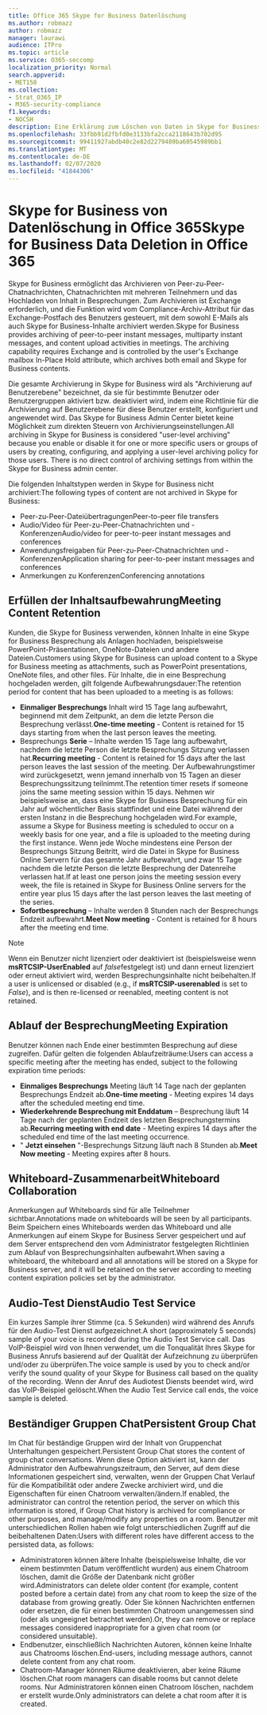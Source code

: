 ```yaml
---
title: Office 365 Skype for Business Datenlöschung
ms.author: robmazz
author: robmazz
manager: laurawi
audience: ITPro
ms.topic: article
ms.service: O365-seccomp
localization_priority: Normal
search.appverid:
- MET150
ms.collection:
- Strat_O365_IP
- M365-security-compliance
f1.keywords:
- NOCSH
description: Eine Erklärung zum Löschen von Daten in Skype for Business.
ms.openlocfilehash: 33fbb91d2fbfd0e3133bfa2cca2118643b702d95
ms.sourcegitcommit: 99411927abdb40c2e82d2279489ba60545989bb1
ms.translationtype: MT
ms.contentlocale: de-DE
ms.lasthandoff: 02/07/2020
ms.locfileid: "41844306"
---
```

# <a name="skype-for-business-data-deletion-in-office-365"></a><span data-ttu-id="8b3c6-103">Skype for Business von Datenlöschung in Office 365</span><span class="sxs-lookup"><span data-stu-id="8b3c6-103">Skype for Business Data Deletion in Office 365</span></span>

<span data-ttu-id="8b3c6-p101">Skype for Business ermöglicht das Archivieren von Peer-zu-Peer-Chatnachrichten, Chatnachrichten mit mehreren Teilnehmern und das Hochladen von Inhalt in Besprechungen. Zum Archivieren ist Exchange erforderlich, und die Funktion wird vom Compliance-Archiv-Attribut für das Exchange-Postfach des Benutzers gesteuert, mit dem sowohl E-Mails als auch Skype for Business-Inhalte archiviert werden.</span><span class="sxs-lookup"><span data-stu-id="8b3c6-p101">Skype for Business provides archiving of peer-to-peer instant messages, multiparty instant messages, and content upload activities in meetings. The archiving capability requires Exchange and is controlled by the user's Exchange mailbox In-Place Hold attribute, which archives both email and Skype for Business contents.</span></span>

<span data-ttu-id="8b3c6-p102">Die gesamte Archivierung in Skype for Business wird als "Archivierung auf Benutzerebene" bezeichnet, da sie für bestimmte Benutzer oder Benutzergruppen aktiviert bzw. deaktiviert wird, indem eine Richtlinie für die Archivierung auf Benutzerebene für diese Benutzer erstellt, konfiguriert und angewendet wird. Das Skype for Business Admin Center bietet keine Möglichkeit zum direkten Steuern von Archivierungseinstellungen.</span><span class="sxs-lookup"><span data-stu-id="8b3c6-p102">All archiving in Skype for Business is considered "user-level archiving" because you enable or disable it for one or more specific users or groups of users by creating, configuring, and applying a user-level archiving policy for those users. There is no direct control of archiving settings from within the Skype for Business admin center.</span></span>

<span data-ttu-id="8b3c6-108">Die folgenden Inhaltstypen werden in Skype for Business nicht archiviert:</span><span class="sxs-lookup"><span data-stu-id="8b3c6-108">The following types of content are not archived in Skype for Business:</span></span>

- <span data-ttu-id="8b3c6-109">Peer-zu-Peer-Dateiübertragungen</span><span class="sxs-lookup"><span data-stu-id="8b3c6-109">Peer-to-peer file transfers</span></span>
- <span data-ttu-id="8b3c6-110">Audio/Video für Peer-zu-Peer-Chatnachrichten und -Konferenzen</span><span class="sxs-lookup"><span data-stu-id="8b3c6-110">Audio/video for peer-to-peer instant messages and conferences</span></span>
- <span data-ttu-id="8b3c6-111">Anwendungsfreigaben für Peer-zu-Peer-Chatnachrichten und -Konferenzen</span><span class="sxs-lookup"><span data-stu-id="8b3c6-111">Application sharing for peer-to-peer instant messages and conferences</span></span>
- <span data-ttu-id="8b3c6-112">Anmerkungen zu Konferenzen</span><span class="sxs-lookup"><span data-stu-id="8b3c6-112">Conferencing annotations</span></span> 

## <a name="meeting-content-retention"></a><span data-ttu-id="8b3c6-113">Erfüllen der Inhaltsaufbewahrung</span><span class="sxs-lookup"><span data-stu-id="8b3c6-113">Meeting Content Retention</span></span>

<span data-ttu-id="8b3c6-114">Kunden, die Skype for Business verwenden, können Inhalte in eine Skype for Business Besprechung als Anlagen hochladen, beispielsweise PowerPoint-Präsentationen, OneNote-Dateien und andere Dateien.</span><span class="sxs-lookup"><span data-stu-id="8b3c6-114">Customers using Skype for Business can upload content to a Skype for Business meeting as attachments, such as PowerPoint presentations, OneNote files, and other files.</span></span> <span data-ttu-id="8b3c6-115">Für Inhalte, die in eine Besprechung hochgeladen werden, gilt folgende Aufbewahrungsdauer:</span><span class="sxs-lookup"><span data-stu-id="8b3c6-115">The retention period for content that has been uploaded to a meeting is as follows:</span></span>

- <span data-ttu-id="8b3c6-116">**Einmaliger Besprechungs** Inhalt wird 15 Tage lang aufbewahrt, beginnend mit dem Zeitpunkt, an dem die letzte Person die Besprechung verlässt.</span><span class="sxs-lookup"><span data-stu-id="8b3c6-116">**One-time meeting** - Content is retained for 15 days starting from when the last person leaves the meeting.</span></span>
- <span data-ttu-id="8b3c6-117">Besprechungs **Serie** – Inhalte werden 15 Tage lang aufbewahrt, nachdem die letzte Person die letzte Besprechungs Sitzung verlassen hat.</span><span class="sxs-lookup"><span data-stu-id="8b3c6-117">**Recurring meeting** - Content is retained for 15 days after the last person leaves the last session of the meeting.</span></span> <span data-ttu-id="8b3c6-118">Der Aufbewahrungstimer wird zurückgesetzt, wenn jemand innerhalb von 15 Tagen an dieser Besprechungssitzung teilnimmt.</span><span class="sxs-lookup"><span data-stu-id="8b3c6-118">The retention timer resets if someone joins the same meeting session within 15 days.</span></span> <span data-ttu-id="8b3c6-119">Nehmen wir beispielsweise an, dass eine Skype for Business Besprechung für ein Jahr auf wöchentlicher Basis stattfindet und eine Datei während der ersten Instanz in die Besprechung hochgeladen wird.</span><span class="sxs-lookup"><span data-stu-id="8b3c6-119">For example, assume a Skype for Business meeting is scheduled to occur on a weekly basis for one year, and a file is uploaded to the meeting during the first instance.</span></span> <span data-ttu-id="8b3c6-120">Wenn jede Woche mindestens eine Person der Besprechungs Sitzung Beitritt, wird die Datei in Skype for Business Online Servern für das gesamte Jahr aufbewahrt, und zwar 15 Tage nachdem die letzte Person die letzte Besprechung der Datenreihe verlassen hat.</span><span class="sxs-lookup"><span data-stu-id="8b3c6-120">If at least one person joins the meeting session every week, the file is retained in Skype for Business Online servers for the entire year plus 15 days after the last person leaves the last meeting of the series.</span></span>
- <span data-ttu-id="8b3c6-121">**Sofortbesprechung** – Inhalte werden 8 Stunden nach der Besprechungs Endzeit aufbewahrt.</span><span class="sxs-lookup"><span data-stu-id="8b3c6-121">**Meet Now meeting** - Content is retained for 8 hours after the meeting end time.</span></span>

> [!NOTE]
> <span data-ttu-id="8b3c6-122">Wenn ein Benutzer nicht lizenziert oder deaktiviert ist (beispielsweise wenn **msRTCSIP-UserEnabled** auf *false*festgelegt ist) und dann erneut lizenziert oder erneut aktiviert wird, werden Besprechungsinhalte nicht beibehalten.</span><span class="sxs-lookup"><span data-stu-id="8b3c6-122">If a user is unlicensed or disabled (e.g., if **msRTCSIP-userenabled** is set to *False*), and is then re-licensed or reenabled, meeting content is not retained.</span></span>

## <a name="meeting-expiration"></a><span data-ttu-id="8b3c6-123">Ablauf der Besprechung</span><span class="sxs-lookup"><span data-stu-id="8b3c6-123">Meeting Expiration</span></span>

<span data-ttu-id="8b3c6-124">Benutzer können nach Ende einer bestimmten Besprechung auf diese zugreifen. Dafür gelten die folgenden Ablaufzeiträume:</span><span class="sxs-lookup"><span data-stu-id="8b3c6-124">Users can access a specific meeting after the meeting has ended, subject to the following expiration time periods:</span></span>

- <span data-ttu-id="8b3c6-125">**Einmaliges Besprechungs** Meeting läuft 14 Tage nach der geplanten Besprechungs Endzeit ab.</span><span class="sxs-lookup"><span data-stu-id="8b3c6-125">**One-time meeting** - Meeting expires 14 days after the scheduled meeting end time.</span></span>
- <span data-ttu-id="8b3c6-126">**Wiederkehrende Besprechung mit Enddatum** – Besprechung läuft 14 Tage nach der geplanten Endzeit des letzten Besprechungstermins ab.</span><span class="sxs-lookup"><span data-stu-id="8b3c6-126">**Recurring meeting with end date** - Meeting expires 14 days after the scheduled end time of the last meeting occurrence.</span></span>
- <span data-ttu-id="8b3c6-127">" **Jetzt einsehen** "-Besprechungs Sitzung läuft nach 8 Stunden ab.</span><span class="sxs-lookup"><span data-stu-id="8b3c6-127">**Meet Now meeting** - Meeting expires after 8 hours.</span></span>

## <a name="whiteboard-collaboration"></a><span data-ttu-id="8b3c6-128">Whiteboard-Zusammenarbeit</span><span class="sxs-lookup"><span data-stu-id="8b3c6-128">Whiteboard Collaboration</span></span>

<span data-ttu-id="8b3c6-129">Anmerkungen auf Whiteboards sind für alle Teilnehmer sichtbar.</span><span class="sxs-lookup"><span data-stu-id="8b3c6-129">Annotations made on whiteboards will be seen by all participants.</span></span> <span data-ttu-id="8b3c6-130">Beim Speichern eines Whiteboards werden das Whiteboard und alle Anmerkungen auf einem Skype for Business Server gespeichert und auf dem Server entsprechend den vom Administrator festgelegten Richtlinien zum Ablauf von Besprechungsinhalten aufbewahrt.</span><span class="sxs-lookup"><span data-stu-id="8b3c6-130">When saving a whiteboard, the whiteboard and all annotations will be stored on a Skype for Business server, and it will be retained on the server according to meeting content expiration policies set by the administrator.</span></span>

## <a name="audio-test-service"></a><span data-ttu-id="8b3c6-131">Audio-Test Dienst</span><span class="sxs-lookup"><span data-stu-id="8b3c6-131">Audio Test Service</span></span>

<span data-ttu-id="8b3c6-132">Ein kurzes Sample ihrer Stimme (ca. 5 Sekunden) wird während des Anrufs für den Audio-Test Dienst aufgezeichnet.</span><span class="sxs-lookup"><span data-stu-id="8b3c6-132">A short (approximately 5 seconds) sample of your voice is recorded during the Audio Test Service call.</span></span> <span data-ttu-id="8b3c6-133">Das VoIP-Beispiel wird von Ihnen verwendet, um die Tonqualität Ihres Skype for Business Anrufs basierend auf der Qualität der Aufzeichnung zu überprüfen und/oder zu überprüfen.</span><span class="sxs-lookup"><span data-stu-id="8b3c6-133">The voice sample is used by you to check and/or verify the sound quality of your Skype for Business call based on the quality of the recording.</span></span> <span data-ttu-id="8b3c6-134">Wenn der Anruf des Audiotest Diensts beendet wird, wird das VoIP-Beispiel gelöscht.</span><span class="sxs-lookup"><span data-stu-id="8b3c6-134">When the Audio Test Service call ends, the voice sample is deleted.</span></span>

## <a name="persistent-group-chat"></a><span data-ttu-id="8b3c6-135">Beständiger Gruppen Chat</span><span class="sxs-lookup"><span data-stu-id="8b3c6-135">Persistent Group Chat</span></span>

<span data-ttu-id="8b3c6-136">Im Chat für beständige Gruppen wird der Inhalt von Gruppenchat Unterhaltungen gespeichert.</span><span class="sxs-lookup"><span data-stu-id="8b3c6-136">Persistent Group Chat stores the content of group chat conversations.</span></span> <span data-ttu-id="8b3c6-137">Wenn diese Option aktiviert ist, kann der Administrator den Aufbewahrungszeitraum, den Server, auf dem diese Informationen gespeichert sind, verwalten, wenn der Gruppen Chat Verlauf für die Kompatibilität oder andere Zwecke archiviert wird, und die Eigenschaften für einen Chatroom verwalten/ändern.</span><span class="sxs-lookup"><span data-stu-id="8b3c6-137">If enabled, the administrator can control the retention period, the server on which this information is stored, if Group Chat history is archived for compliance or other purposes, and manage/modify any properties on a room.</span></span> <span data-ttu-id="8b3c6-138">Benutzer mit unterschiedlichen Rollen haben wie folgt unterschiedlichen Zugriff auf die beibehaltenen Daten:</span><span class="sxs-lookup"><span data-stu-id="8b3c6-138">Users with different roles have different access to the persisted data, as follows:</span></span>

- <span data-ttu-id="8b3c6-139">Administratoren können ältere Inhalte (beispielsweise Inhalte, die vor einem bestimmten Datum veröffentlicht wurden) aus einem Chatroom löschen, damit die Größe der Datenbank nicht größer wird.</span><span class="sxs-lookup"><span data-stu-id="8b3c6-139">Administrators can delete older content (for example, content posted before a certain date) from any chat room to keep the size of the database from growing greatly.</span></span> <span data-ttu-id="8b3c6-140">Oder Sie können Nachrichten entfernen oder ersetzen, die für einen bestimmten Chatroom unangemessen sind (oder als ungeeignet betrachtet werden).</span><span class="sxs-lookup"><span data-stu-id="8b3c6-140">Or, they can remove or replace messages considered inappropriate for a given chat room (or considered unsuitable).</span></span>
- <span data-ttu-id="8b3c6-141">Endbenutzer, einschließlich Nachrichten Autoren, können keine Inhalte aus Chatrooms löschen.</span><span class="sxs-lookup"><span data-stu-id="8b3c6-141">End-users, including message authors, cannot delete content from any chat room.</span></span>
- <span data-ttu-id="8b3c6-142">Chatroom-Manager können Räume deaktivieren, aber keine Räume löschen.</span><span class="sxs-lookup"><span data-stu-id="8b3c6-142">Chat room managers can disable rooms but cannot delete rooms.</span></span> <span data-ttu-id="8b3c6-143">Nur Administratoren können einen Chatroom löschen, nachdem er erstellt wurde.</span><span class="sxs-lookup"><span data-stu-id="8b3c6-143">Only administrators can delete a chat room after it is created.</span></span>